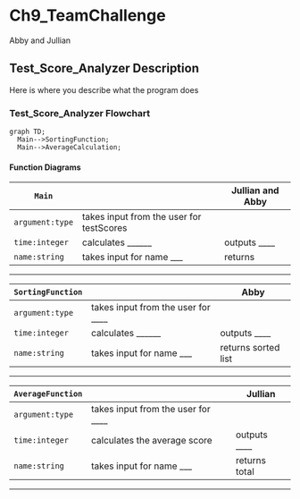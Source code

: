 # Ch9_TeamChallenge
Abby and Jullian

## Test_Score_Analyzer Description
Here is where you describe what the program does

### Test_Score_Analyzer Flowchart
```mermaid
graph TD;
  Main-->SortingFunction;
  Main-->AverageCalculation;
```

#### Function Diagrams

| `Main`    |               |  Jullian and Abby    |
| ------------------ | ------------- | ------------ |
| `argument:type`    | takes input from the user for testScores  |              |
| `time:integer`     | calculates ______  | outputs ____             |
| `name:string`      | takes input for name ___ | returns  |
***
| `SortingFunction`    |               |     Abby   |
| ------------------ | ------------- | ------------ |
| `argument:type`    | takes input from the user for ____  |              |
| `time:integer`     | calculates ______  | outputs ____             |
| `name:string`      | takes input for name ___ | returns sorted list |
***
| `AverageFunction`    |               |  Jullian     |
| ------------------ | ------------- | ------------ |
| `argument:type`    | takes input from the user for ____  |              |
| `time:integer`     | calculates the average score  | outputs ____             |
| `name:string`      | takes input for name ___ | returns total |
***
